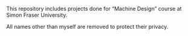 This repository includes projects done for “Machine Design” course at Simon Fraser University.

All names other than myself are removed to protect their privacy.
